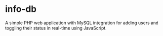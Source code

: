 # info-db
A simple PHP web application with MySQL integration for adding users and toggling their status in real-time using JavaScript. 
